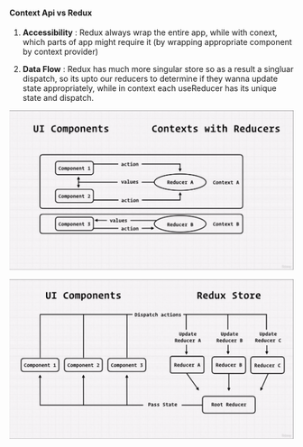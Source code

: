 #### Context Api vs Redux

1. **Accessibility** : Redux always wrap the entire app, while with conext, which parts of app might require it (by wrapping appropriate component by context provider)

2. **Data Flow** : Redux has much more singular store so as a result a singluar dispatch, so its upto our reducers to determine if they wanna update state appropriately, while in context each useReducer has its unique state and dispatch.

![context flow](../src/assets/context_flow.png)

![redux flow](../src/assets/redux_flow.png)
